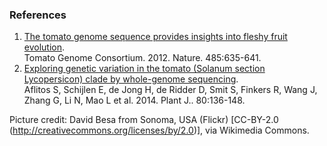 ### References

1.  [The tomato genome sequence provides insights into fleshy fruit
    evolution](http://europepmc.org/abstract/MED/22660326).\
    Tomato Genome Consortium. 2012. Nature. 485:635-641.
2.  [Exploring genetic variation in the tomato (Solanum section
    Lycopersicon) clade by whole-genome
    sequencing](http://europepmc.org/abstract/MED/25039268).\
    Aflitos S, Schijlen E, de Jong H, de Ridder D, Smit S, Finkers R,
    Wang J, Zhang G, Li N, Mao L et al. 2014. Plant J.. 80:136-148.

Picture credit: David Besa from Sonoma, USA (Flickr) \[CC-BY-2.0
(<http://creativecommons.org/licenses/by/2.0>)\], via Wikimedia Commons.
